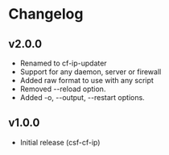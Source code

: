 # Changelog

## v2.0.0

- Renamed to cf-ip-updater
- Support for any daemon, server or firewall
- Added raw format to use with any script
- Removed --reload option.
- Added -o, --output, --restart options.

## v1.0.0

- Initial release (csf-cf-ip)
